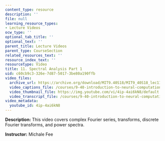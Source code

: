 ```yaml
---
content_type: resource
description: ''
file: null
learning_resource_types:
- Lecture Videos
ocw_type: ''
optional_tab_title: ''
optional_text: ''
parent_title: Lecture Videos
parent_type: CourseSection
related_resources_text: ''
resource_index_text: ''
resourcetype: Video
title: 11. Spectral Analysis Part 1
uid: c60cb9c3-326e-7d87-5017-3be80a190ffb
video_files:
  archive_url: https://archive.org/download/MIT9.40S18/MIT9_40S18_lec11_300k.mp4
  video_captions_file: /courses/9-40-introduction-to-neural-computation-spring-2018/c5c968e9ccc854a2afa4d88257769a49_4ip-4ai6kN8.vtt
  video_thumbnail_file: https://img.youtube.com/vi/4ip-4ai6kN8/default.jpg
  video_transcript_file: /courses/9-40-introduction-to-neural-computation-spring-2018/668b8d0dcf6d21c341e5f77b72250766_4ip-4ai6kN8.pdf
video_metadata:
  youtube_id: 4ip-4ai6kN8
---
```


**Description:** This video covers complex Fourier series, transforms, discrete Fourier transforms, and power spectra.

**Instructor:** Michale Fee